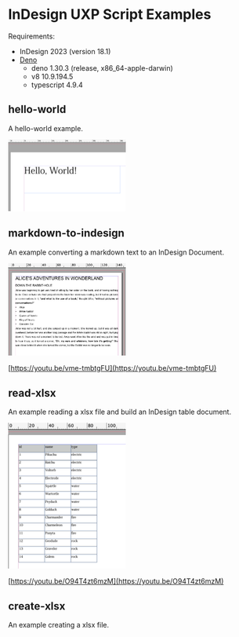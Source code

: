 
# InDesign UXP Script Examples

Requirements:

- InDesign 2023 (version 18.1)
- [Deno](https://deno.land/)
    - deno 1.30.3 (release, x86\_64-apple-darwin)
    - v8 10.9.194.5
    - typescript 4.9.4


## hello-world

A hello-world example.

<img src="https://github.com/mindboard/indesign-uxp-script-examples/blob/main/hello-world/hello-world.jpg" width="240" />


## markdown-to-indesign

An example converting a markdown text to an InDesign Document.

<img src="https://github.com/mindboard/indesign-uxp-script-examples/blob/main/markdown-to-indesign/md2ind.jpg" width="240" />

[https://youtu.be/vme-tmbtgFU](https://youtu.be/vme-tmbtgFU)


## read-xlsx

An example reading a xlsx file and build an InDesign table document.

<img src="https://github.com/mindboard/indesign-uxp-script-examples/blob/main/read-xlsx/read-xlsx.jpg" width="240" />

[https://youtu.be/O94T4zt6mzM](https://youtu.be/O94T4zt6mzM)


## create-xlsx

An example creating a xlsx file.

